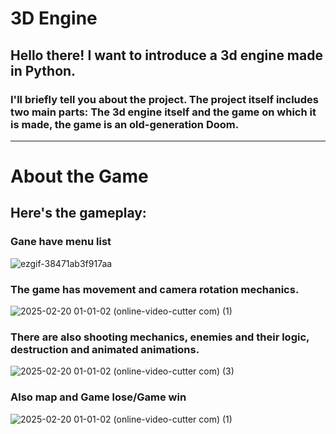 # 3D Engine
## Hello there! I want to introduce a 3d engine made in Python.
### I'll briefly tell you about the project. The project itself includes two main parts: The 3d engine itself and the game on which it is made, the game is an old-generation Doom.
___
# About the Game
## Here's the gameplay:
### Gane have menu list
![ezgif-38471ab3f917aa](https://github.com/user-attachments/assets/060d68a5-75ab-4530-82ca-ee0949b767e1)

### The game has movement and camera rotation mechanics.

![2025-02-20 01-01-02 (online-video-cutter com) (1)](https://github.com/user-attachments/assets/f7d5a94a-0038-4fb5-8fb5-96219094e77e)

### There are also shooting mechanics, enemies and their logic, destruction and animated animations.

![2025-02-20 01-01-02 (online-video-cutter com) (3)](https://github.com/user-attachments/assets/6120159f-790e-4865-861f-437ed80fb8c8)

### Also map and Game lose/Game win

![2025-02-20 01-01-02 (online-video-cutter com) (1)](https://github.com/user-attachments/assets/785557c8-2d41-49df-afd4-812d3b99e42e)
